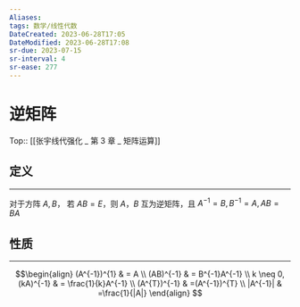 ```yaml
---
Aliases: 
tags: 数学/线性代数 
DateCreated: 2023-06-28T17:05
DateModified: 2023-06-28T17:08
sr-due: 2023-07-15
sr-interval: 4
sr-ease: 277
---
```

# 逆矩阵
Top:: [[张宇线代强化 _ 第 3 章 _ 矩阵运算]]

## 定义
---
对于方阵 $A,B$， 若 $AB=E$，则 $A，B$ 互为逆矩阵，且 $A^{-1}=B,B^{-1}=A,AB=BA$

## 性质
---

$$\begin{align}
(A^{-1})^{1}  & = A \\
(AB)^{-1}  & = B^{-1}A^{-1} \\
k \neq 0,(kA)^{-1}  & = \frac{1}{k}A^{-1} \\
(A^{T})^{-1} & =(A^{-1})^{T} \\
|A^{-1}| & =\frac{1}{|A|}
\end{align} $$
